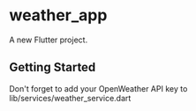 # weather_app

A new Flutter project.

## Getting Started

Don't forget to add your OpenWeather API key to lib/services/weather_service.dart

